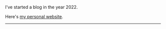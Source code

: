 I've started a blog in the year 2022. 

Here's [my personal website](https://www.patwhealy.com).

--- 
